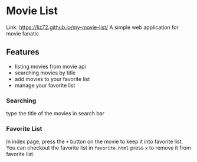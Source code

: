 # Movie List
Link: https://liz72.github.io/my-movie-list/
A simple web application for movie fanatic

## Features
- listing movies from movie api
- searching movies by title
- add movies to your favorite list
- manage your favorite list

### Searching
type the title of the movies in search bar

### Favorite List
In index page, press the `+` button on the movie to keep it into favorite list.
You can checkout the favorite list in `favorite.html`
press `x` to remove it from favorite list